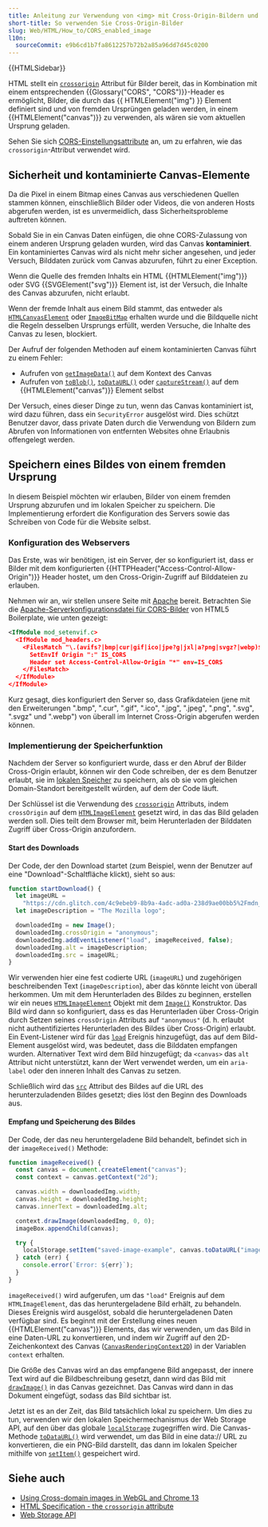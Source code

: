 ```yaml
---
title: Anleitung zur Verwendung von <img> mit Cross-Origin-Bildern und <canvas>
short-title: So verwenden Sie Cross-Origin-Bilder
slug: Web/HTML/How_to/CORS_enabled_image
l10n:
  sourceCommit: e9b6cd1b7fa8612257b72b2a85a96dd7d45c0200
---
```


{{HTMLSidebar}}

HTML stellt ein [`crossorigin`](/de/docs/Web/HTML/Reference/Elements/img#crossorigin) Attribut für Bilder bereit, das in Kombination mit einem entsprechenden {{Glossary("CORS", "CORS")}}-Header es ermöglicht, Bilder, die durch das {{ HTMLElement("img") }} Element definiert sind und von fremden Ursprüngen geladen werden, in einem {{HTMLElement("canvas")}} zu verwenden, als wären sie vom aktuellen Ursprung geladen.

Sehen Sie sich [CORS-Einstellungsattribute](/de/docs/Web/HTML/Reference/Attributes/crossorigin) an, um zu erfahren, wie das `crossorigin`-Attribut verwendet wird.

## Sicherheit und kontaminierte Canvas-Elemente

Da die Pixel in einem Bitmap eines Canvas aus verschiedenen Quellen stammen können, einschließlich Bilder oder Videos, die von anderen Hosts abgerufen werden, ist es unvermeidlich, dass Sicherheitsprobleme auftreten können.

Sobald Sie in ein Canvas Daten einfügen, die ohne CORS-Zulassung von einem anderen Ursprung geladen wurden, wird das Canvas **kontaminiert**. Ein kontaminiertes Canvas wird als nicht mehr sicher angesehen, und jeder Versuch, Bilddaten zurück vom Canvas abzurufen, führt zu einer Exception.

Wenn die Quelle des fremden Inhalts ein HTML {{HTMLElement("img")}} oder SVG {{SVGElement("svg")}} Element ist, ist der Versuch, die Inhalte des Canvas abzurufen, nicht erlaubt.

Wenn der fremde Inhalt aus einem Bild stammt, das entweder als [`HTMLCanvasElement`](/de/docs/Web/API/HTMLCanvasElement) oder [`ImageBitMap`](/de/docs/Web/API/ImageBitmap) erhalten wurde und die Bildquelle nicht die Regeln desselben Ursprungs erfüllt, werden Versuche, die Inhalte des Canvas zu lesen, blockiert.

Der Aufruf der folgenden Methoden auf einem kontaminierten Canvas führt zu einem Fehler:

- Aufrufen von [`getImageData()`](/de/docs/Web/API/CanvasRenderingContext2D/getImageData) auf dem Kontext des Canvas
- Aufrufen von [`toBlob()`](/de/docs/Web/API/HTMLCanvasElement/toBlob), [`toDataURL()`](/de/docs/Web/API/HTMLCanvasElement/toDataURL) oder [`captureStream()`](/de/docs/Web/API/HTMLCanvasElement/captureStream) auf dem {{HTMLElement("canvas")}} Element selbst

Der Versuch, eines dieser Dinge zu tun, wenn das Canvas kontaminiert ist, wird dazu führen, dass ein `SecurityError` ausgelöst wird. Dies schützt Benutzer davor, dass private Daten durch die Verwendung von Bildern zum Abrufen von Informationen von entfernten Websites ohne Erlaubnis offengelegt werden.

## Speichern eines Bildes von einem fremden Ursprung

In diesem Beispiel möchten wir erlauben, Bilder von einem fremden Ursprung abzurufen und im lokalen Speicher zu speichern. Die Implementierung erfordert die Konfiguration des Servers sowie das Schreiben von Code für die Website selbst.

### Konfiguration des Webservers

Das Erste, was wir benötigen, ist ein Server, der so konfiguriert ist, dass er Bilder mit dem konfigurierten {{HTTPHeader("Access-Control-Allow-Origin")}} Header hostet, um den Cross-Origin-Zugriff auf Bilddateien zu erlauben.

Nehmen wir an, wir stellen unsere Seite mit [Apache](https://httpd.apache.org/) bereit. Betrachten Sie die [Apache-Serverkonfigurationsdatei für CORS-Bilder](https://github.com/h5bp/server-configs-apache/blob/main/h5bp/cross-origin/images.conf) von HTML5 Boilerplate, wie unten gezeigt:

```xml
<IfModule mod_setenvif.c>
  <IfModule mod_headers.c>
    <FilesMatch "\.(avifs?|bmp|cur|gif|ico|jpe?g|jxl|a?png|svgz?|webp)$">
      SetEnvIf Origin ":" IS_CORS
      Header set Access-Control-Allow-Origin "*" env=IS_CORS
    </FilesMatch>
  </IfModule>
</IfModule>
```

Kurz gesagt, dies konfiguriert den Server so, dass Grafikdateien (jene mit den Erweiterungen ".bmp", ".cur", ".gif", ".ico", ".jpg", ".jpeg", ".png", ".svg", ".svgz" und ".webp") von überall im Internet Cross-Origin abgerufen werden können.

### Implementierung der Speicherfunktion

Nachdem der Server so konfiguriert wurde, dass er den Abruf der Bilder Cross-Origin erlaubt, können wir den Code schreiben, der es dem Benutzer erlaubt, sie im [lokalen Speicher](/de/docs/Web/API/Web_Storage_API) zu speichern, als ob sie vom gleichen Domain-Standort bereitgestellt würden, auf dem der Code läuft.

Der Schlüssel ist die Verwendung des [`crossorigin`](/de/docs/Web/HTML/Reference/Elements/img#crossorigin) Attributs, indem `crossOrigin` auf dem [`HTMLImageElement`](/de/docs/Web/API/HTMLImageElement) gesetzt wird, in das das Bild geladen werden soll. Dies teilt dem Browser mit, beim Herunterladen der Bilddaten Zugriff über Cross-Origin anzufordern.

#### Start des Downloads

Der Code, der den Download startet (zum Beispiel, wenn der Benutzer auf eine "Download"-Schaltfläche klickt), sieht so aus:

```js
function startDownload() {
  let imageURL =
    "https://cdn.glitch.com/4c9ebeb9-8b9a-4adc-ad0a-238d9ae00bb5%2Fmdn_logo-only_color.svg?1535749917189";
  let imageDescription = "The Mozilla logo";

  downloadedImg = new Image();
  downloadedImg.crossOrigin = "anonymous";
  downloadedImg.addEventListener("load", imageReceived, false);
  downloadedImg.alt = imageDescription;
  downloadedImg.src = imageURL;
}
```

Wir verwenden hier eine fest codierte URL (`imageURL`) und zugehörigen beschreibenden Text (`imageDescription`), aber das könnte leicht von überall herkommen. Um mit dem Herunterladen des Bildes zu beginnen, erstellen wir ein neues [`HTMLImageElement`](/de/docs/Web/API/HTMLImageElement) Objekt mit dem [`Image()`](/de/docs/Web/API/HTMLImageElement/Image) Konstruktor. Das Bild wird dann so konfiguriert, dass es das Herunterladen über Cross-Origin durch Setzen seines `crossOrigin` Attributs auf `"anonymous"` (d. h. erlaubt nicht authentifiziertes Herunterladen des Bildes über Cross-Origin) erlaubt. Ein Event-Listener wird für das [`load`](/de/docs/Web/API/Window/load_event) Ereignis hinzugefügt, das auf dem Bild-Element ausgelöst wird, was bedeutet, dass die Bilddaten empfangen wurden. Alternativer Text wird dem Bild hinzugefügt; da `<canvas>` das `alt` Attribut nicht unterstützt, kann der Wert verwendet werden, um ein `aria-label` oder den inneren Inhalt des Canvas zu setzen.

Schließlich wird das [`src`](/de/docs/Web/API/HTMLImageElement/src) Attribut des Bildes auf die URL des herunterzuladenden Bildes gesetzt; dies löst den Beginn des Downloads aus.

#### Empfang und Speicherung des Bildes

Der Code, der das neu heruntergeladene Bild behandelt, befindet sich in der `imageReceived()` Methode:

```js
function imageReceived() {
  const canvas = document.createElement("canvas");
  const context = canvas.getContext("2d");

  canvas.width = downloadedImg.width;
  canvas.height = downloadedImg.height;
  canvas.innerText = downloadedImg.alt;

  context.drawImage(downloadedImg, 0, 0);
  imageBox.appendChild(canvas);

  try {
    localStorage.setItem("saved-image-example", canvas.toDataURL("image/png"));
  } catch (err) {
    console.error(`Error: ${err}`);
  }
}
```

`imageReceived()` wird aufgerufen, um das `"load"` Ereignis auf dem `HTMLImageElement`, das das heruntergeladene Bild erhält, zu behandeln. Dieses Ereignis wird ausgelöst, sobald die heruntergeladenen Daten verfügbar sind. Es beginnt mit der Erstellung eines neuen {{HTMLElement("canvas")}} Elements, das wir verwenden, um das Bild in eine Daten-URL zu konvertieren, und indem wir Zugriff auf den 2D-Zeichenkontext des Canvas ([`CanvasRenderingContext2D`](/de/docs/Web/API/CanvasRenderingContext2D)) in der Variablen `context` erhalten.

Die Größe des Canvas wird an das empfangene Bild angepasst, der innere Text wird auf die Bildbeschreibung gesetzt, dann wird das Bild mit [`drawImage()`](/de/docs/Web/API/CanvasRenderingContext2D/drawImage) in das Canvas gezeichnet. Das Canvas wird dann in das Dokument eingefügt, sodass das Bild sichtbar ist.

Jetzt ist es an der Zeit, das Bild tatsächlich lokal zu speichern. Um dies zu tun, verwenden wir den lokalen Speichermechanismus der Web Storage API, auf den über das globale [`localStorage`](/de/docs/Web/API/Window/localStorage) zugegriffen wird. Die Canvas-Methode [`toDataURL()`](/de/docs/Web/API/HTMLCanvasElement/toDataURL) wird verwendet, um das Bild in eine data:// URL zu konvertieren, die ein PNG-Bild darstellt, das dann im lokalen Speicher mithilfe von [`setItem()`](/de/docs/Web/API/Storage/setItem) gespeichert wird.

## Siehe auch

- [Using Cross-domain images in WebGL and Chrome 13](https://blog.chromium.org/2011/07/using-cross-domain-images-in-webgl-and.html)
- [HTML Specification - the `crossorigin` attribute](https://html.spec.whatwg.org/multipage/embedded-content.html#attr-img-crossorigin)
- [Web Storage API](/de/docs/Web/API/Web_Storage_API)
